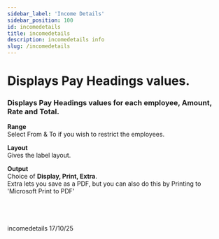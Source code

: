 ```yaml
---
sidebar_label: 'Income Details'
sidebar_position: 100
id: incomedetails
title: incomedetails
description: incomedetails info
slug: /incomedetails
---
```


# Displays Pay Headings values.

### Displays Pay Headings values for each employee, Amount, Rate and Total.

**Range**  
Select From & To if you wish to restrict the employees.

**Layout**  
Gives the label layout.

**Output**  
Choice of **Display, Print, Extra**.  
Extra lets you save as a PDF, but you can also do this by Printing to 'Microsoft Print to PDF'
<br/>
<br/>
<br/>
<br/>
<br/>
incomedetails 17/10/25

